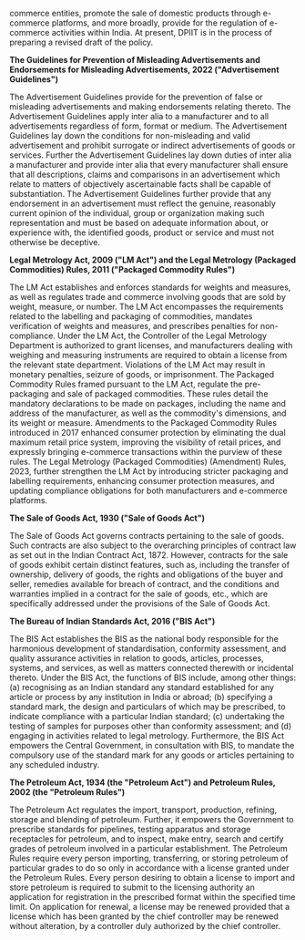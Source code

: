 commerce entities, promote the sale of domestic products through e-commerce platforms, and more broadly, provide for the regulation of e-commerce activities within India. At present, DPIIT is in the process of preparing a revised draft of the policy.

**The Guidelines for Prevention of Misleading Advertisements and Endorsements for Misleading Advertisements, 2022 ("Advertisement Guidelines")**

The Advertisement Guidelines provide for the prevention of false or misleading advertisements and making endorsements relating thereto. The Advertisement Guidelines apply inter alia to a manufacturer and to all advertisements regardless of form, format or medium. The Advertisement Guidelines lay down the conditions for non-misleading and valid advertisement and prohibit surrogate or indirect advertisements of goods or services. Further the Advertisement Guidelines lay down duties of inter alia a manufacturer and provide inter alia that every manufacturer shall ensure that all descriptions, claims and comparisons in an advertisement which relate to matters of objectively ascertainable facts shall be capable of substantiation. The Advertisement Guidelines further provide that any endorsement in an advertisement must reflect the genuine, reasonably current opinion of the individual, group or organization making such representation and must be based on adequate information about, or experience with, the identified goods, product or service and must not otherwise be deceptive.

**Legal Metrology Act, 2009 ("LM Act") and the Legal Metrology (Packaged Commodities) Rules, 2011 ("Packaged Commodity Rules")**

The LM Act establishes and enforces standards for weights and measures, as well as regulates trade and commerce involving goods that are sold by weight, measure, or number. The LM Act encompasses the requirements related to the labelling and packaging of commodities, mandates verification of weights and measures, and prescribes penalties for non-compliance. Under the LM Act, the Controller of the Legal Metrology Department is authorized to grant licenses, and manufacturers dealing with weighing and measuring instruments are required to obtain a license from the relevant state department. Violations of the LM Act may result in monetary penalties, seizure of goods, or imprisonment. The Packaged Commodity Rules framed pursuant to the LM Act, regulate the pre-packaging and sale of packaged commodities. These rules detail the mandatory declarations to be made on packages, including the name and address of the manufacturer, as well as the commodity's dimensions, and its weight or measure. Amendments to the Packaged Commodity Rules introduced in 2017 enhanced consumer protection by eliminating the dual maximum retail price system, improving the visibility of retail prices, and expressly bringing e-commerce transactions within the purview of these rules. The Legal Metrology (Packaged Commodities) (Amendment) Rules, 2023, further strengthen the LM Act by introducing stricter packaging and labelling requirements, enhancing consumer protection measures, and updating compliance obligations for both manufacturers and e-commerce platforms.

**The Sale of Goods Act, 1930 ("Sale of Goods Act")**

The Sale of Goods Act governs contracts pertaining to the sale of goods. Such contracts are also subject to the overarching principles of contract law as set out in the Indian Contract Act, 1872. However, contracts for the sale of goods exhibit certain distinct features, such as, including the transfer of ownership, delivery of goods, the rights and obligations of the buyer and seller, remedies available for breach of contract, and the conditions and warranties implied in a contract for the sale of goods, etc., which are specifically addressed under the provisions of the Sale of Goods Act.

**The Bureau of Indian Standards Act, 2016 ("BIS Act")**

The BIS Act establishes the BIS as the national body responsible for the harmonious development of standardisation, conformity assessment, and quality assurance activities in relation to goods, articles, processes, systems, and services, as well as matters connected therewith or incidental thereto. Under the BIS Act, the functions of BIS include, among other things: (a) recognising as an Indian standard any standard established for any article or process by any institution in India or abroad; (b) specifying a standard mark, the design and particulars of which may be prescribed, to indicate compliance with a particular Indian standard; (c) undertaking the testing of samples for purposes other than conformity assessment; and (d) engaging in activities related to legal metrology. Furthermore, the BIS Act empowers the Central Government, in consultation with BIS, to mandate the compulsory use of the standard mark for any goods or articles pertaining to any scheduled industry.

**The Petroleum Act, 1934 (the "Petroleum Act") and Petroleum Rules, 2002 (the "Petroleum Rules")**

The Petroleum Act regulates the import, transport, production, refining, storage and blending of petroleum. Further, it empowers the Government to prescribe standards for pipelines, testing apparatus and storage receptacles for petroleum, and to inspect, make entry, search and certify grades of petroleum involved in a particular establishment. The Petroleum Rules require every person importing, transferring, or storing petroleum of particular grades to do so only in accordance with a license granted under the Petroleum Rules. Every person desiring to obtain a license to import and store petroleum is required to submit to the licensing authority an application for registration in the prescribed format within the specified time limit. On application for renewal, a license may be renewed provided that a license which has been granted by the chief controller may be renewed without alteration, by a controller duly authorized by the chief controller.